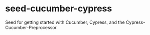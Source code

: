 # seed-cucumber-cypress
Seed for getting started with Cucumber, Cypress, and the Cypress-Cucumber-Preprocessor.
